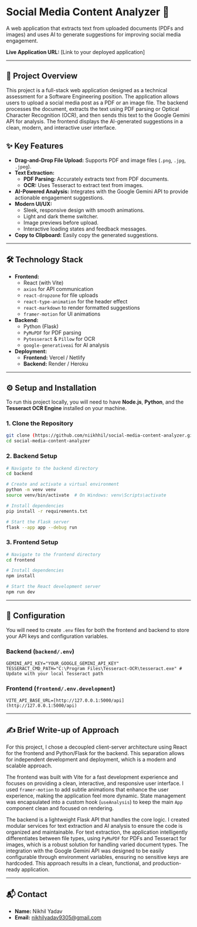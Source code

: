 # Social Media Content Analyzer 🚀

A web application that extracts text from uploaded documents (PDFs and images) and uses AI to generate suggestions for improving social media engagement.

**Live Application URL:** [Link to your deployed application]

---

## 📝 Project Overview

This project is a full-stack web application designed as a technical assessment for a Software Engineering position. The application allows users to upload a social media post as a PDF or an image file. The backend processes the document, extracts the text using PDF parsing or Optical Character Recognition (OCR), and then sends this text to the Google Gemini API for analysis. The frontend displays the AI-generated suggestions in a clean, modern, and interactive user interface.

## ✨ Key Features

-   **Drag-and-Drop File Upload:** Supports PDF and image files (`.png`, `.jpg`, `.jpeg`).
-   **Text Extraction:**
    -   **PDF Parsing:** Accurately extracts text from PDF documents.
    -   **OCR:** Uses Tesseract to extract text from images.
-   **AI-Powered Analysis:** Integrates with the Google Gemini API to provide actionable engagement suggestions.
-   **Modern UI/UX:**
    -   Sleek, responsive design with smooth animations.
    -   Light and dark theme switcher.
    -   Image previews before upload.
    -   Interactive loading states and feedback messages.
-   **Copy to Clipboard:** Easily copy the generated suggestions.

---

## 🛠️ Technology Stack

-   **Frontend:**
    -   React (with Vite)
    -   `axios` for API communication
    -   `react-dropzone` for file uploads
    -   `react-type-animation` for the header effect
    -   `react-markdown` to render formatted suggestions
    -   `framer-motion` for UI animations
-   **Backend:**
    -   Python (Flask)
    -   `PyMuPDF` for PDF parsing
    -   `Pytesseract` & `Pillow` for OCR
    -   `google-generativeai` for AI analysis
-   **Deployment:**
    -   **Frontend:** Vercel / Netlify
    -   **Backend:** Render / Heroku

---

## ⚙️ Setup and Installation

To run this project locally, you will need to have **Node.js**, **Python**, and the **Tesseract OCR Engine** installed on your machine.

### 1. Clone the Repository

```bash
git clone (https://github.com/niikhhil/social-media-content-analyzer.git)
cd social-media-content-analyzer
```

### 2. Backend Setup

```bash
# Navigate to the backend directory
cd backend

# Create and activate a virtual environment
python -m venv venv
source venv/bin/activate  # On Windows: venv\Scripts\activate

# Install dependencies
pip install -r requirements.txt

# Start the Flask server
flask --app app --debug run
```

### 3. Frontend Setup

```bash
# Navigate to the frontend directory
cd frontend

# Install dependencies
npm install

# Start the React development server
npm run dev
```

---

## 🔑 Configuration

You will need to create `.env` files for both the frontend and backend to store your API keys and configuration variables.

### Backend (`backend/.env`)

```
GEMINI_API_KEY="YOUR_GOOGLE_GEMINI_API_KEY"
TESSERACT_CMD_PATH="C:\Program Files\Tesseract-OCR\tesseract.exe" # Update with your local Tesseract path
```

### Frontend (`frontend/.env.development`)

```
VITE_API_BASE_URL=[http://127.0.0.1:5000/api](http://127.0.0.1:5000/api)
```

---

## ✍️ Brief Write-up of Approach

For this project, I chose a decoupled client-server architecture using React for the frontend and Python/Flask for the backend. This separation allows for independent development and deployment, which is a modern and scalable approach.

The frontend was built with Vite for a fast development experience and focuses on providing a clean, interactive, and responsive user interface. I used `framer-motion` to add subtle animations that enhance the user experience, making the application feel more dynamic. State management was encapsulated into a custom hook (`useAnalysis`) to keep the main `App` component clean and focused on rendering.

The backend is a lightweight Flask API that handles the core logic. I created modular services for text extraction and AI analysis to ensure the code is organized and maintainable. For text extraction, the application intelligently differentiates between file types, using `PyMuPDF` for PDFs and Tesseract for images, which is a robust solution for handling varied document types. The integration with the Google Gemini API was designed to be easily configurable through environment variables, ensuring no sensitive keys are hardcoded. This approach results in a clean, functional, and production-ready application.

---

## 📬 Contact

-   **Name:** Nikhil Yadav
-   **Email:** nikhilyadav9305@gmail.com
